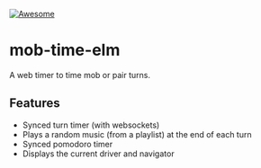 [![Awesome](https://awesome.re/badge.svg)]([https://awesome.re](https://github.com/mobtimeapp/awesome-mobbing))

# mob-time-elm
A web timer to time mob or pair turns.

## Features
- Synced turn timer (with websockets) 
- Plays a random music (from a playlist) at the end of each turn
- Synced pomodoro timer
- Displays the current driver and navigator
